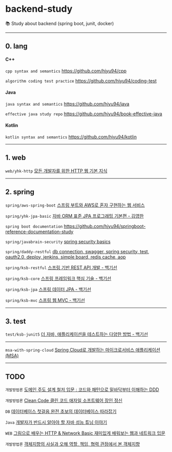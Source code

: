 # backend-study
📚 Study about backend (spring boot, junit, docker)

---

## 0. lang

#### C++ 

`cpp syntax and semantics` https://github.com/hjyu94/cpp

`algorithm coding test practice` https://github.com/hjyu94/coding-test

#### Java 

`java syntax and semantics` https://github.com/hjyu94/java

`effective java study repo` https://github.com/hjyu94/book-effective-java

#### Kotlin 

`kotlin syntax and semantics` https://github.com/hjyu94/kotlin

---

## 1. web

`web/yhk-http` [모든 개발자를 위한 HTTP 웹 기본 지식](https://inf.run/KcTH)

---

## 2. spring

`spring/aws-spring-boot` [스프링 부트와 AWS로 혼자 구현하는 웹 서비스](http://m.yes24.com/Goods/Detail/83849117)

`spring/yhk-jpa-basic` [자바 ORM 표준 JPA 프로그래밍 기본편 - 김영한](https://www.inflearn.com/course/ORM-JPA-Basic)

`spring boot documentation` https://github.com/hjyu94/springboot-reference-documentation-study

`spring/javabrain-security` [spring security basics](https://youtube.com/playlist?list=PLqq-6Pq4lTTYTEooakHchTGglSvkZAjnE)

`spring/daddy-restful` [db connection, swagger, spring security, test, oauth2.0, deploy, jenkins, simple board, redis cache, aop](https://daddyprogrammer.org/post/19/spring-boot2-start-intellij/)

`spring/ksb-restful` [스프링 기반 REST API 개발 - 백기선](https://inf.run/Pf6d)

`spring/ksb-core` [스프링 프레임워크 핵심 기술 - 백기선](https://inf.run/EiJu)

`spring/ksb-jpa` [스프링 데이터 JPA - 백기선](https://inf.run/2AUn)

`spring/ksb-mvc` [스프링 웹 MVC - 백기선](https://inf.run/135j)

---

## 3. test

`test/ksb-junit5` [더 자바, 애플리케이션을 테스트하는 다양한 방법 - 백기선](https://inf.run/qycF)

---

`msa-with-spring-cloud` [Spring Cloud로 개발하는 마이크로서비스 애플리케이션(MSA)](https://inf.run/ThGc)

---

## TODO

`개발방법론` [도메인 주도 설계 철저 입문 : 코드와 패턴으로 밑바닥부터 이해하는 DDD](http://book.interpark.com/product/BookDisplay.do?_method=detail&sc.prdNo=339744139&gclid=CjwKCAjwn6GGBhADEiwAruUcKv46nD_0Ry6ugitwfIKx3nVd1TuARjqaWmkeJpW0qexlDXgRBGNDgxoC5pwQAvD_BwE)

`개발방법론` [Clean Code 클린 코드 애자일 소프트웨어 장인 정신](http://www.yes24.com/Product/Goods/11681152)

`DB` [데이터베이스 첫걸음 완전 초보의 데이터베이스 따라잡기](http://www.yes24.com/Product/Goods/32613394)

`Java` [개발자가 반드시 알아야 할 자바 성능 튜닝 이야기](http://www.kyobobook.co.kr/product/detailViewKor.laf?mallGb=KOR&ejkGb=KOR&barcode=9788966260928)

`WEB` [그림으로 배우는 HTTP & Network Basic 재미있게 배워보는 웹과 네트워크 입문](http://www.kyobobook.co.kr/product/detailViewKor.laf?mallGb=KOR&ejkGb=KOR&barcode=9788931447897)

`개발방법론` [객체지향의 사실과 오해 역할, 책임, 협력 관점에서 본 객체지향](http://www.kyobobook.co.kr/product/detailViewKor.laf?mallGb=KOR&ejkGb=KOR&barcode=9788998139766)
